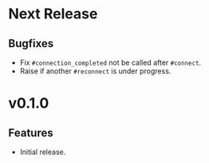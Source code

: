 # Next Release

## Bugfixes

* Fix `#connection_completed` not be called after `#connect`.
* Raise if another `#reconnect` is under progress.

# v0.1.0

## Features

* Initial release.
